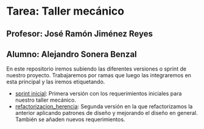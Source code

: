 # Tarea: Taller mecánico
## Profesor: José Ramón Jiménez Reyes
## Alumno: Alejandro Sonera Benzal

En este repositorio iremos subiendo las diferentes versiones o sprint de nuestro proyecto.
Trabajaremos por ramas que luego las integraremos en esta principal y las iremos etiquetando.

- [sprint inicial](../../tree/sprint_inicial): Primera versión con los requerimientos iniciales para nuestro taller mecánico.
- [refactorizacion_herencia](../../tree/refactorizacion_herencia): Segunda versión en la que refactorizamos la anterior aplicando patrones de diseño y mejorando el diseño en general. También se añaden nuevos requerimientos.